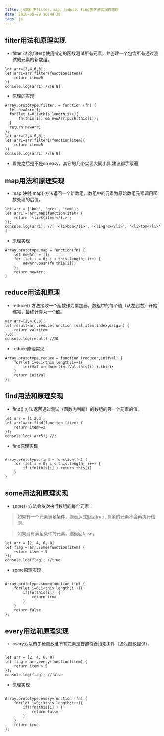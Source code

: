 ```yaml
---
title: js数组中filter、map、reduce、find等方法实现的原理
date: 2018-05-29 10:44:38
tags: js
---
```

## filter用法和原理实现
- filter 过滤,filter()使用指定的函数测试所有元素，并创建一个包含所有通过测试的元素的新数组。

```
let arr=[2,4,6,8];
let arr1=arr.filter(function(item){
    return item>5
})
console.log(arr1) //[6,8]
```
- 原理的实现

```
Array.prototype.filter1 = function (fn) {
  let newArr=[];
  for(let i=0;i<this.length;i++){
      fn(this[i]) && newArr.push(this[i]);
  }
  return newArr;
};
let arr=[2,4,6,8];
let arr1=arr.filter1(function(item){
    return item>5
})
console.log(arr1) //[6,8]
```
- 看完之后是不是so easy，其它的几个实现大同小异,建议都手写遍
## map用法和原理实现
- map 映射,map()方法返回一个新数组，数组中的元素为原始数组元素调用函数处理的后值。

```
let arr = ['bob', 'grex', 'tom'];
let arr1 = arr.map(function(item) {
    return `<li>${item}</li>`;
});
console.log(arr1); //[ '<li>bob</li>', '<li>grex</li>', '<li>tom</li>' ]

```
- 原理实现

```
Array.prototype.map = function(fn) {
    let newArr = [];
    for (let i = 0; i < this.length; i++) {
        newArr.push(fn(this[i]))
    };
    return newArr;
}

```
## reduce用法和原理
- reduce() 方法接收一个函数作为累加器，数组中的每个值（从左到右）开始缩减，最终计算为一个值。

```
var arr=[2,4,6,8];
let result=arr.reduce(function (val,item,index,origin) {
    return val+item
},0);
console.log(result) //20

```
- reduce原理实现

```
Array.prototype.reduce = function (reducer,initVal) {
    for(let i=0;i<this.length;i++){
        initVal =reducer(initVal,this[i],i,this);
    }
    return initVal
};

```

## find用法和原理实现
- find() 方法返回通过测试（函数内判断）的数组的第一个元素的值。

```
let arr = [1,2,3];
let arr1=arr.find(function (item) {
    return item>=2
});
console.log( arr5); //2

```
- find原理实现

```

Array.prototype.find = function(fn) {
    for (let i = 0; i < this.length; i++) {
        if (fn(this[i])) return this[i]
    }
}

```
## some用法和原理实现
- some() 方法会依次执行数组的每个元素：

 > 如果有一个元素满足条件，则表达式返回true , 剩余的元素不会再执行检测。

 > 如果没有满足条件的元素，则返回false。

```
let arr = [2, 4, 6, 8];
let flag = arr.some(function(item) {
    return item > 5
});
console.log(flag); //true

```
- some原理实现

```

Array.prototype.some=function (fn) {
    for(let i=0;i<this.length;i++){
        if(fn(this[i])) {
            return true
        }
    }
    return false
};

```
## every用法和原理实现
- every方法用于检测数组所有元素是否都符合指定条件（通过函数提供）。

```

let arr = [2, 4, 6, 8];
let flag = arr.every(function(item) {
    return item > 5
});
console.log(flag); //false

```

- 原理实现

```

Array.prototype.every=function (fn) {
    for(let i=0;i<this.length;i++){
        if(!fn(this[i])) {
            return false
        }
    }
    return true
};

```

